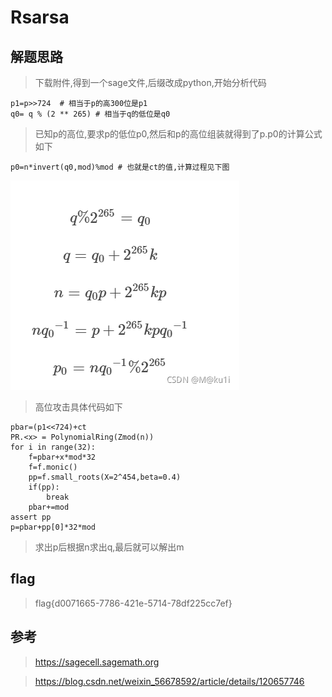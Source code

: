 # Rsarsa

## 解题思路

> 下载附件,得到一个sage文件,后缀改成python,开始分析代码

```
p1=p>>724  # 相当于p的高300位是p1
q0= q % (2 ** 265) # 相当于q的低位是q0
```
> 已知p的高位,要求p的低位p0,然后和p的高位组装就得到了p.p0的计算公式如下

```
p0=n*invert(q0,mod)%mod # 也就是ct的值,计算过程见下图
```

![图片](cd94b10e4ab24b108f72b6b1ace7e881.png)

> 高位攻击具体代码如下

```
pbar=(p1<<724)+ct
PR.<x> = PolynomialRing(Zmod(n))
for i in range(32):
    f=pbar+x*mod*32
    f=f.monic()
    pp=f.small_roots(X=2^454,beta=0.4)
    if(pp):
        break
    pbar+=mod
assert pp
p=pbar+pp[0]*32*mod
```

> 求出p后根据n求出q,最后就可以解出m

## flag

> flag{d0071665-7786-421e-5714-78df225cc7ef}

## 参考

> https://sagecell.sagemath.org

> https://blog.csdn.net/weixin_56678592/article/details/120657746
